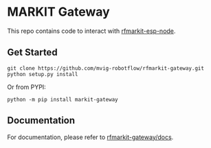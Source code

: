 # MARKIT Gateway

This repo contains code to interact with [rfmarkit-esp-node](https://github.com/mvig-robotflow/rfmarkit-esp-node).

## Get Started

```shell
git clone https://github.com/mvig-robotflow/rfmarkit-gateway.git
python setup.py install
```

Or from PYPI:

```shell
python -m pip install markit-gateway
```

## Documentation

For documentation, please refer to [rfmarkit-gateway/docs](https://github.com/mvig-robotflow/rfmarkit-gateway/docs).

